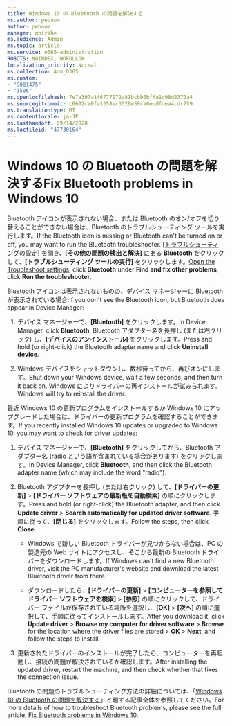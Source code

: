 ```yaml
---
title: Windows 10 の Bluetooth の問題を解決する
ms.author: pebaum
author: pebaum
manager: mnirkhe
ms.audience: Admin
ms.topic: article
ms.service: o365-administration
ROBOTS: NOINDEX, NOFOLLOW
localization_priority: Normal
ms.collection: Adm_O365
ms.custom:
- "9001475"
- "3506"
ms.openlocfilehash: 7e7a397a1f6777972a81bcbb6bffa1c98d8370a4
ms.sourcegitcommit: c6692ce0fa1358ec3529e59ca0ecdfdea4cdc759
ms.translationtype: MT
ms.contentlocale: ja-JP
ms.lasthandoff: 09/14/2020
ms.locfileid: "47730164"
---
```

# <a name="fix-bluetooth-problems-in-windows-10"></a><span data-ttu-id="e42f7-102">Windows 10 の Bluetooth の問題を解決する</span><span class="sxs-lookup"><span data-stu-id="e42f7-102">Fix Bluetooth problems in Windows 10</span></span>

<span data-ttu-id="e42f7-103">Bluetooth アイコンが表示されない場合、または Bluetooth のオン/オフを切り替えることができない場合は、Bluetooth のトラブルシューティング ツールを実行します。</span><span class="sxs-lookup"><span data-stu-id="e42f7-103">If the Bluetooth icon is missing or Bluetooth can't be turned on or off, you may want to run the Bluetooth troubleshooter.</span></span> <span data-ttu-id="e42f7-104">[[トラブルシューティングの設定] を開き](ms-settings:troubleshoot)、**[その他の問題の検出と解決]** にある **Bluetooth** をクリックして、**[トラブルシューティング ツールの実行]** をクリックします。</span><span class="sxs-lookup"><span data-stu-id="e42f7-104">[Open the Troubleshoot settings](ms-settings:troubleshoot), click **Bluetooth** under **Find and fix other problems**, click **Run the troubleshooter**.</span></span>

<span data-ttu-id="e42f7-105">Bluetooth アイコンは表示されないものの、デバイス マネージャーに Bluetooth が表示されている場合:</span><span class="sxs-lookup"><span data-stu-id="e42f7-105">If you don't see the Bluetooth icon, but Bluetooth does appear in Device Manager:</span></span>

1. <span data-ttu-id="e42f7-106">デバイス マネージャーで、**[Bluetooth]** をクリックします。</span><span class="sxs-lookup"><span data-stu-id="e42f7-106">In Device Manager, click **Bluetooth**.</span></span> <span data-ttu-id="e42f7-107">Bluetooth アダプター名を長押し (または右クリック) し、**[デバイスのアンインストール]** をクリックします。</span><span class="sxs-lookup"><span data-stu-id="e42f7-107">Press and hold (or right-click) the Bluetooth adapter name and click **Uninstall device**.</span></span>

2. <span data-ttu-id="e42f7-108">Windows デバイスをシャットダウンし、数秒待ってから、再びオンにします。</span><span class="sxs-lookup"><span data-stu-id="e42f7-108">Shut down your Windows device, wait a few seconds, and then turn it back on.</span></span> <span data-ttu-id="e42f7-109">Windows によりドライバーの再インストールが試みられます。</span><span class="sxs-lookup"><span data-stu-id="e42f7-109">Windows will try to reinstall the driver.</span></span>

<span data-ttu-id="e42f7-110">最近 Windows 10 の更新プログラムをインストールするか Windows 10 にアップグレードした場合は、ドライバーの更新プログラムを確認することができます。</span><span class="sxs-lookup"><span data-stu-id="e42f7-110">If you recently installed Windows 10 updates or upgraded to Windows 10, you may want to check for driver updates:</span></span>

1. <span data-ttu-id="e42f7-111">デバイス マネージャーで、**[Bluetooth]** をクリックしてから、Bluetooth アダプター名 (radio という語が含まれている場合があります) をクリックします。</span><span class="sxs-lookup"><span data-stu-id="e42f7-111">In Device Manager, click **Bluetooth**, and then click the Bluetooth adapter name (which may include the word "radio").</span></span>

2. <span data-ttu-id="e42f7-112">Bluetooth アダプターを長押し (または右クリック) して、**[ドライバーの更新]** > **[ドライバー ソフトウェアの最新版を自動検索]** の順にクリックします。</span><span class="sxs-lookup"><span data-stu-id="e42f7-112">Press and hold (or right-click) the Bluetooth adapter, and then click **Update driver** > **Search automatically for updated driver software**.</span></span> <span data-ttu-id="e42f7-113">手順に従って、**[閉じる]** をクリックします。</span><span class="sxs-lookup"><span data-stu-id="e42f7-113">Follow the steps, then click **Close**.</span></span>

      - <span data-ttu-id="e42f7-114">Windows で新しい Bluetooth ドライバーが見つからない場合は、PC の製造元の Web サイトにアクセスし、そこから最新の Bluetooth ドライバーをダウンロードします。</span><span class="sxs-lookup"><span data-stu-id="e42f7-114">If Windows can't find a new Bluetooth driver, visit the PC manufacturer's website and download the latest Bluetooth driver from there.</span></span>

    - <span data-ttu-id="e42f7-115">ダウンロードしたら、**[ドライバーの更新]** > **[コンピューターを参照してドライバー ソフトウェアを検索]** > **[参照]** の順にクリックして、ドライバー ファイルが保存されている場所を選択し、**[OK]** > **[次へ]** の順に選択して、手順に従ってインストールします。</span><span class="sxs-lookup"><span data-stu-id="e42f7-115">After you download it, click **Update driver** > **Browse my computer for driver software** > **Browse** for the location where the driver files are stored > **OK** > **Next**, and follow the steps to install.</span></span>

3. <span data-ttu-id="e42f7-116">更新されたドライバーのインストールが完了したら、コンピューターを再起動し、接続の問題が解決されているか確認します。</span><span class="sxs-lookup"><span data-stu-id="e42f7-116">After installing the updated driver, restart the machine, and then check whether that fixes the connection issue.</span></span>

<span data-ttu-id="e42f7-117">Bluetooth の問題のトラブルシューティング方法の詳細については、「[Windows 10 の Bluetooth の問題を解決する](https://support.microsoft.com/help/14169/windows-10-fix-bluetooth-problems)」と題する記事全体を参照してください。</span><span class="sxs-lookup"><span data-stu-id="e42f7-117">For more details of how to troubleshoot Bluetooth problems, please see the full article, [Fix Bluetooth problems in Windows 10](https://support.microsoft.com/help/14169/windows-10-fix-bluetooth-problems).</span></span>
